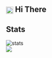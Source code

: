 <h2><img align=center src="https://em-content.zobj.net/source/noto-emoji-animations/344/waving-hand_light-skin-tone_1f44b-1f3fb_1f3fb.gif" width="20px"> Hi There</h2>
<h2>Stats</h2>
<div>
  <img alt='stats' src='https://github-profile-summary-cards.vercel.app/api/cards/profile-details?username=Shuhaab-coder&theme=tokyonight'>
  <br>
  <img src="https://github-readme-streak-stats.herokuapp.com/?user=Shuhaab-coder&theme=tokyonight&hide_border=true&count_private=true&include_all_commits=true">
  <br>
</div>
